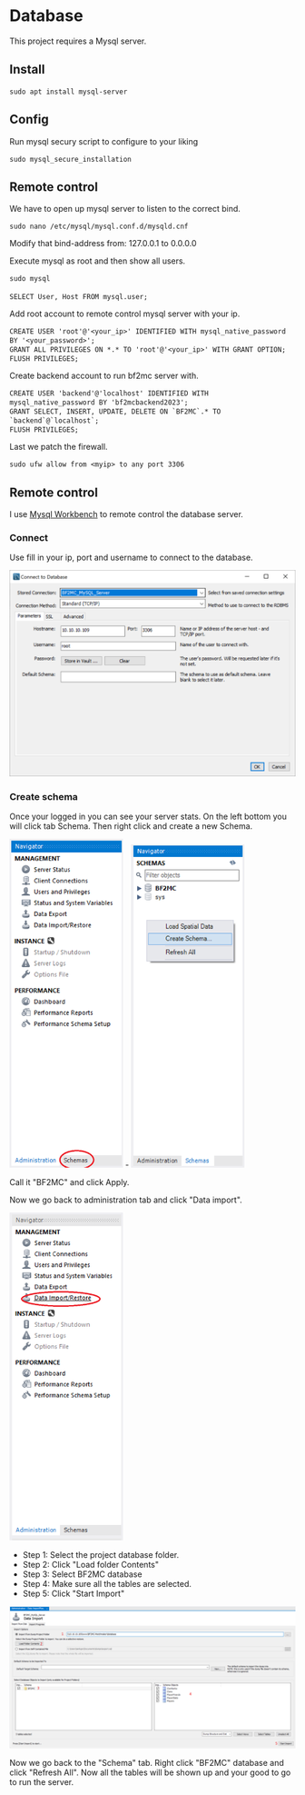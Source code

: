 # Database

This project requires a Mysql server.

## Install

```
sudo apt install mysql-server
```

## Config

Run mysql secury script to configure to your liking
```
sudo mysql_secure_installation
```

## Remote control

We have to open up mysql server to listen to the correct bind.

```
sudo nano /etc/mysql/mysql.conf.d/mysqld.cnf
```
Modify that bind-address from: 127.0.0.1 to 0.0.0.0

Execute mysql as root and then show all users.
```
sudo mysql

SELECT User, Host FROM mysql.user;
```

Add root account to remote control mysql server with your ip.
```
CREATE USER 'root'@'<your_ip>' IDENTIFIED WITH mysql_native_password BY '<your_password>';
GRANT ALL PRIVILEGES ON *.* TO 'root'@'<your_ip>' WITH GRANT OPTION;
FLUSH PRIVILEGES;
```

Create backend account to run bf2mc server with.
```
CREATE USER 'backend'@'localhost' IDENTIFIED WITH mysql_native_password BY 'bf2mcbackend2023';
GRANT SELECT, INSERT, UPDATE, DELETE ON `BF2MC`.* TO `backend`@`localhost`;
FLUSH PRIVILEGES;
```

Last we patch the firewall.
```
sudo ufw allow from <myip> to any port 3306
```

## Remote control

I use [Mysql Workbench](https://www.mysql.com/products/workbench/) to remote control the database server.

### Connect

Use fill in your ip, port and username to connect to the database.

<img src="https://github.com/Project-Backstab/BF2MC-Matchmaker/blob/main/images/mysql/connection.png?raw=true" width="800" />

### Create schema

Once your logged in you can see your server stats. On the left bottom you will click tab Schema. Then right click and create a new Schema.

<img src="https://github.com/Project-Backstab/BF2MC-Matchmaker/blob/main/images/mysql/schema.png?raw=true" width="200" /> - <img src="https://github.com/Project-Backstab/BF2MC-Matchmaker/blob/main/images/mysql/schema_new.png?raw=true" width="200" />

Call it "BF2MC" and click Apply.

Now we go back to administration tab and click "Data import".

<img src="https://github.com/Project-Backstab/BF2MC-Matchmaker/blob/main/images/mysql/Administration-Data_Import.png?raw=true" width="200" />

- Step 1: Select the project database folder.
- Step 2: Click "Load folder Contents"
- Step 3: Select BF2MC database
- Step 4: Make sure all the tables are selected.
- Step 5: Click "Start Import"

<img src="https://github.com/Project-Backstab/BF2MC-Matchmaker/blob/main/images/mysql/Data_Import_steps.png?raw=true" width="800" />

Now we go back to the "Schema" tab. Right click "BF2MC" database and click "Refresh All".
Now all the tables will be shown up and your good to go to run the server.
